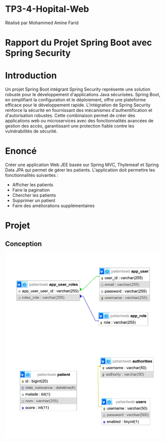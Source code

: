 ﻿# TP3-4-Hopital-Web

Réalisé par Mohammed Amine Farid

# Rapport du Projet Spring Boot avec Spring Security

# Introduction

Un projet Spring Boot intégrant Spring Security représente une solution robuste pour
le développement d'applications Java sécurisées. Spring Boot, en simplifiant la
configuration et le déploiement, offre une plateforme efficace pour le développement
rapide. L'intégration de Spring Security renforce la sécurité en fournissant des
mécanismes d'authentification et d'autorisation robustes. Cette combinaison permet de
créer des applications web ou microservices avec des fonctionnalités avancées de
gestion des accès, garantissant une protection fiable contre les vulnérabilités de
sécurité.

# Enoncé

Créer une application Web JEE basée sur Spring MVC, Thylemeaf et
Spring Data JPA qui permet de gérer les patients. L'application
doit permettre les fonctionnalités suivantes :

  -  Afficher les patients
  -  Faire la pagination
  -  Chercher les patients
  -  Supprimer un patient
  -  Faire des améliorations supplémentaires

# Projet

## Conception

![App Screenshot](Screenshots/Screenshot1.png)






